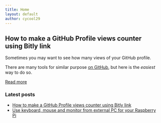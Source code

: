 ```yaml
---
title: Home
layout: default
author: cycool29
---
```



## How to make a GitHub Profile views counter using Bitly link

Sometimes you may want to see how many views of your GitHub profile. 

There are many tools for similar purpose [on GitHub](https://github.com/search?q=github+profile+counter), but here is the *easiest* way to do so. 


[Read more](https://cycool29.github.io/post/000002)

### Latest posts

- [How to make a GitHub Profile views counter using Bitly link](/post/000002)
- [Use keyboard, mouse and monitor from external PC for your Raspberry Pi](/post/000001)
